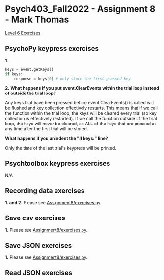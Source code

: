 # Psych403_Fall2022 - Assignment 8 - Mark Thomas

[Level 6 Exercises](https://kerblooee.github.io/pytutorial/level6_exercises.html)


## PsychoPy keypress exercises
**1.**
```python
keys = event.getKeys()
if keys:
    response = keys[0] # only store the first pressed key
```

**2.** **What happens if you put event.ClearEvents within the trial loop instead of outside the trial loop?**

Any keys that have been pressed before event.ClearEvents() is called will be flushed and key collection effectively restarts. This means that if we call the function within the trial loop, the keys will be cleared every trial (so key collection is effectively restarted). If we call the function outside of the trial loop, the keys will never be cleared, so ALL of the keys that are pressed at any time after the first trial will be stored.

**What happens if you unindent the "if keys:" line?**

Only the time of the last trial's keypress will be printed. 


## Psychtoolbox keypress exercises
N/A


## Recording data exercises

**1. and 2.** Please see [Assignment8/exercises.py](Assignment8/exercises.py).


## Save csv exercises

**1.** Please see [Assignment8/exercises.py](Assignment8/exercises.py).


## Save JSON exercises

**1.** Please see [Assignment8/exercises.py](Assignment8/exercises.py).


## Read JSON exercises
